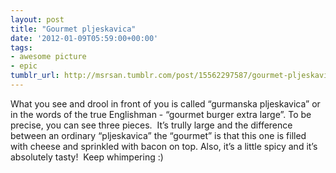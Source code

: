 ```yaml
---
layout: post
title: "Gourmet pljeskavica"
date: '2012-01-09T05:59:00+00:00'
tags:
- awesome picture
- epic
tumblr_url: http://msrsan.tumblr.com/post/15562297587/gourmet-pljeskavica
---
```

What you see and drool in front of you is called “gurmanska pljeskavica” or in the words of the true Englishman - “gourmet burger extra large”. To be precise, you can see three pieces. 
It’s trully large and the difference between an ordinary “pljeskavica” the “gourmet” is that this one is filled with cheese and sprinkled with bacon on top. Also, it’s a little spicy and it’s absolutely tasty! 
Keep whimpering :)
